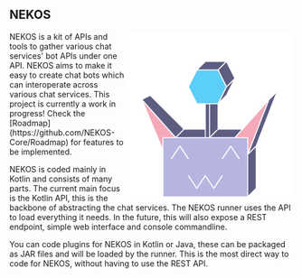## NEKOS
<img src="../img/NEKOS.png" align="right" alt="Logo" title="Logo" width="300" height="300">
NEKOS is a kit of APIs and tools to gather various chat services' bot APIs under one API. NEKOS aims to make it easy to create chat bots which can interoperate across various chat services.
This project is currently a work in progress! Check the [Roadmap](https://github.com/NEKOS-Core/Roadmap) for features to be implemented.

NEKOS is coded mainly in Kotlin and consists of many parts. The current main focus is the Kotlin API, this is the backbone of abstracting the chat services. 
The NEKOS runner uses the API to load everything it needs. In the future, this will also expose a REST endpoint, simple web interface and console commandline. 

You can code plugins for NEKOS in Kotlin or Java, these can be packaged as JAR files and will be loaded by the runner. This is the most direct way to code for NEKOS, without having to use the REST API.
